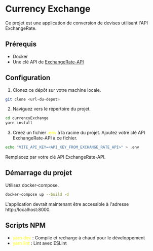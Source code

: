 # Currency Exchange

Ce projet est une application de conversion de devises utilisant l'API ExchangeRate.

## Prérequis

- Docker
- Une clé API de [ExchangeRate-API](https://www.exchangerate-api.com/)

## Configuration

1. Clonez ce dépôt sur votre machine locale.

```bash
git clone <url-du-depot>
```

2. Naviguez vers le répertoire du projet.

```bash
cd currencyExchange
yarn install
```

3. Créez un fichier <span style="color:yellow">.env</span> à la racine du projet. Ajoutez votre clé API ExchangeRate-API à ce fichier.

```bash
echo "VITE_API_KEY=<API_KEY_FROM_EXCHANGE_RATE_API>" > .env
```

Remplacez  <span style="color:yellow"><votre-cle-api></span> par votre clé API ExchangeRate-API.

## Démarrage du projet

Utilisez docker-compose.

```bash
docker-compose up --build -d
```

L'application devrait maintenant être accessible à l'adresse http://localhost:8000.

## Scripts NPM

+ <span style="color:yellow">yarn dev</span> : Compile et recharge à chaud pour le développement
+ <span style="color:yellow">yarn lint</span> : Lint avec ESLint

